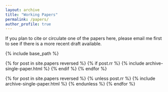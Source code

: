 ```yaml
---
layout: archive
title: "Working Papers"
permalink: /papers/
author_profile: true
---
```


If you plan to cite or circulate one of the papers here, please email me first to see if there is a more recent draft available.

{% include base_path %}

{% for post in site.papers reversed %}
  {% if post.rr %}
  {% include archive-single-paper.html %}
  {% endif %}
{% endfor %}

{% for post in site.papers reversed %}
  {% unless post.rr %}
  {% include archive-single-paper.html %}
  {% endunless %}
{% endfor %}

